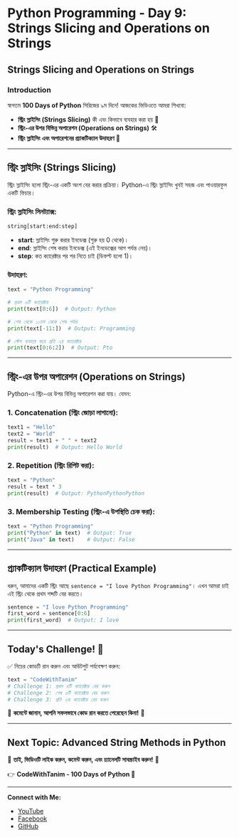 # Python Programming - Day 9: Strings Slicing and Operations on Strings

## Strings Slicing and Operations on Strings

### **Introduction**
স্বাগতম **100 Days of Python** সিরিজের ৯ম দিনে! আজকের ভিডিওতে আমরা শিখবো:
- **স্ট্রিং স্লাইসিং (Strings Slicing)** কী এবং কিভাবে ব্যবহার করা হয় 🍰
- **স্ট্রিং-এর উপর বিভিন্ন অপারেশন (Operations on Strings)** 🛠️
- **স্ট্রিং স্লাইসিং এবং অপারেশনের প্র্যাকটিক্যাল উদাহরণ** 📝

---

## **স্ট্রিং স্লাইসিং (Strings Slicing)**

স্ট্রিং স্লাইসিং হলো স্ট্রিং-এর একটি অংশ বের করার প্রক্রিয়া। Python-এ স্ট্রিং স্লাইসিং খুবই সহজ এবং পাওয়ারফুল একটি ফিচার।

### **স্ট্রিং স্লাইসিং সিনট্যাক্স:**
```python
string[start:end:step]
```
- **start**: স্লাইসিং শুরু করার ইনডেক্স (শুরু হয় 0 থেকে)।
- **end**: স্লাইসিং শেষ করার ইনডেক্স (এই ইনডেক্সের আগ পর্যন্ত নেয়)।
- **step**: কত ক্যারেক্টার পর পর নিতে চাই (ডিফল্ট হলো 1)।

### **উদাহরণ:**
```python
text = "Python Programming"

# প্রথম ৬টি ক্যারেক্টার
print(text[0:6])  # Output: Python

# শেষ থেকে ১১তম থেকে শেষ পর্যন্ত
print(text[-11:])  # Output: Programming

# স্টেপ ব্যবহার করে প্রতি ২য় ক্যারেক্টার
print(text[0:6:2])  # Output: Pto
```

---

## **স্ট্রিং-এর উপর অপারেশন (Operations on Strings)**

Python-এ স্ট্রিং-এর উপর বিভিন্ন অপারেশন করা যায়। যেমন:

### **1. Concatenation (স্ট্রিং জোড়া লাগানো):**
```python
text1 = "Hello"
text2 = "World"
result = text1 + " " + text2
print(result)  # Output: Hello World
```

### **2. Repetition (স্ট্রিং রিপিট করা):**
```python
text = "Python"
result = text * 3
print(result)  # Output: PythonPythonPython
```

### **3. Membership Testing (স্ট্রিং-এ উপস্থিতি চেক করা):**
```python
text = "Python Programming"
print("Python" in text)  # Output: True
print("Java" in text)    # Output: False
```

---

## **প্র্যাকটিক্যাল উদাহরণ (Practical Example)**

ধরুন, আমাদের একটি স্ট্রিং আছে `sentence = "I love Python Programming"`। এখন আমরা চাই এই স্ট্রিং থেকে প্রথম শব্দটি বের করতে।

```python
sentence = "I love Python Programming"
first_word = sentence[0:6]
print(first_word)  # Output: I love
```

---

## **Today's Challenge! 🎯**
✅ নিচের কোডটি রান করুন এবং আউটপুট পর্যবেক্ষণ করুন:
```python
text = "CodeWithTanim"
# Challenge 1: প্রথম ৪টি ক্যারেক্টার বের করুন
# Challenge 2: শেষ ৫টি ক্যারেক্টার বের করুন
# Challenge 3: প্রতি ৩য় ক্যারেক্টার বের করুন
```
📢 **কমেন্টে জানান, আপনি সফলভাবে কোড রান করতে পেরেছেন কিনা!** 💬

---

## **Next Topic: Advanced String Methods in Python**
🔔 **তাই, ভিডিওটি লাইক করুন, কমেন্ট করুন, এবং চ্যানেলটি সাবস্ক্রাইব করুন!** 🚀

👉 **CodeWithTanim - 100 Days of Python 🚀**

---
  
**Connect with Me:**  
- [YouTube](https://youtube.com/codewithtanim)  
- [Facebook](https://facebook.com/codewithtanim)  
- [GitHub](https://github.com/codewithtanim)  
